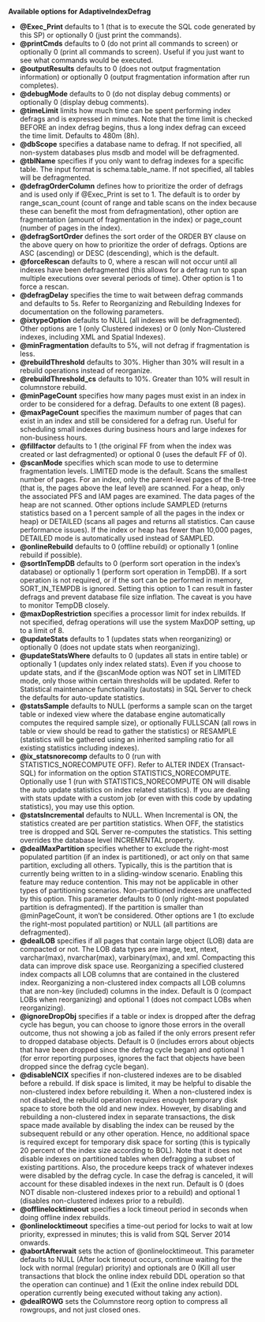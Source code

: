 **Available options for AdaptiveIndexDefrag**
- **@Exec_Print** defaults to 1 (that is to execute the SQL code generated by this SP) or optionally 0 (just print the commands).
- **@printCmds** defaults to 0 (do not print all commands to screen) or optionally 0 (print all commands to screen). Useful if you just want to see what commands would be executed.
- **@outputResults** defaults to 0 (does not output fragmentation information) or optionally 0 (output fragmentation information after run completes).
- **@debugMode** defaults to 0 (do not display debug comments) or optionally 0 (display debug comments).
- **@timeLimit** limits how much time can be spent performing index defrags and is expressed in minutes. Note that the time limit is checked BEFORE an index defrag begins, thus a long index defrag can exceed the time limit. Defaults to 480m (8h).
- **@dbScope** specifies a database name to defrag. If not specified, all non-system databases plus msdb and model will be defragmented.
- **@tblName** specifies if you only want to defrag indexes for a specific table. The input format is schema.table_name. If not specified, all tables will be defragmented.
- **@defragOrderColumn** defines how to prioritize the order of defrags and is used only if @Exec_Print is set to 1. The default is to order by range_scan_count (count of range and table scans on the index because these can benefit the most from defragmentation), other option are fragmentation (amount of fragmentation in the index) or page_count (number of pages in the index).
- **@defragSortOrder** defines the sort order of the ORDER BY clause on the above query on how to prioritize the order of defrags. Options are ASC (ascending) or DESC (descending), which is the default.
- **@forceRescan** defaults to 0, where a rescan will not occur until all indexes have been defragmented (this allows for a defrag run to span multiple executions over several periods of time). Other option is 1 to force a rescan.
- **@defragDelay** specifies the time to wait between defrag commands and defaults to 5s. Refer to Reorganizing and Rebuilding Indexes for documentation on the following parameters.
- **@ixtypeOption** defaults to NULL (all indexes will be defragmented). Other options are 1 (only Clustered indexes) or 0 (only Non-Clustered indexes, including XML and Spatial Indexes).
- **@minFragmentation** defaults to 5%, will not defrag if fragmentation is less.
- **@rebuildThreshold** defaults to 30%. Higher than 30% will result in a rebuild operations instead of reorganize.
- **@rebuildThreshold_cs** defaults to 10%. Greater than 10% will result in columnstore rebuild.
- **@minPageCount** specifies how many pages must exist in an index in order to be considered for a defrag. Defaults to one extent (8 pages).
- **@maxPageCount** specifies the maximum number of pages that can exist in an index and still be considered for a defrag run. Useful for scheduling small indexes during business hours and large indexes for non-business hours.
- **@fillfactor** defaults to 1 (the original FF from when the index was created or last defragmented) or optional 0 (uses the default FF of 0).
- **@scanMode** specifies which scan mode to use to determine fragmentation levels. LIMITED mode is the default. Scans the smallest number of pages. For an index, only the parent-level pages of the B-tree (that is, the pages above the leaf level) are scanned. For a heap, only the associated PFS and IAM pages are examined. The data pages of the heap are not scanned. Other options include SAMPLED (returns statistics based on a 1 percent sample of all the pages in the index or heap) or DETAILED (scans all pages and returns all statistics. Can cause performance issues). If the index or heap has fewer than 10,000 pages, DETAILED mode is automatically used instead of SAMPLED.
- **@onlineRebuild** defaults to 0 (offline rebuild) or optionally 1 (online rebuild if possible).
- **@sortInTempDB** defaults to 0 (perform sort operation in the index’s database) or optionally 1 (perform sort operation in TempDB). If a sort operation is not required, or if the sort can be performed in memory, SORT_IN_TEMPDB is ignored. Setting this option to 1 can result in faster defrags and prevent database file size inflation. The caveat is you have to monitor TempDB closely.
- **@maxDopRestriction** specifies a processor limit for index rebuilds. If not specified, defrag operations will use the system MaxDOP setting, up to a limit of 8.
- **@updateStats** defaults to 1 (updates stats when reorganizing) or optionally 0 (does not update stats when reorganizing).
- **@updateStatsWhere** defaults to 0 (updates all stats in entire table) or optionally 1 (updates only index related stats). Even if you choose to update stats, and if the @scanMode option was NOT set in LIMITED mode, only those within certain thresholds will be updated. Refer to Statistical maintenance functionality (autostats) in SQL Server to check the defaults for auto-update statistics.
- **@statsSample** defaults to NULL (performs a sample scan on the target table or indexed view where the database engine automatically computes the required sample size), or optionally FULLSCAN (all rows in table or view should be read to gather the statistics) or RESAMPLE (statistics will be gathered using an inherited sampling ratio for all existing statistics including indexes).
- **@ix_statsnorecomp** defaults to 0 (run with STATISTICS_NORECOMPUTE OFF). Refer to ALTER INDEX (Transact-SQL) for information on the option STATISTICS_NORECOMPUTE. Optionally use 1 (run with STATISTICS_NORECOMPUTE ON will disable the auto update statistics on index related statistics). If you are dealing with stats update with a custom job (or even with this code by updating statistics), you may use this option.
- **@statsIncremental** defaults to NULL. When Incremental is ON, the statistics created are per partition statistics. When OFF, the statistics tree is dropped and SQL Server re-computes the statistics. This setting overrides the database level INCREMENTAL property.
- **@dealMaxPartition** specifies whether to exclude the right-most populated partition (if an index is partitioned), or act only on that same partition, excluding all others. Typically, this is the partition that is currently being written to in a sliding-window scenario. Enabling this feature may reduce contention. This may not be applicable in other types of partitioning scenarios. Non-partitioned indexes are unaffected by this option. This parameter defaults to 0 (only right-most populated partition is defragmented). If the partition is smaller than @minPageCount, it won’t be considered. Other options are 1 (to exclude the right-most populated partition) or NULL (all partitions are defragmented).
- **@dealLOB** specifies if all pages that contain large object (LOB) data are compacted or not. The LOB data types are image, text, ntext, varchar(max), nvarchar(max), varbinary(max), and xml. Compacting this data can improve disk space use. Reorganizing a specified clustered index compacts all LOB columns that are contained in the clustered index. Reorganizing a non-clustered index compacts all LOB columns that are non-key (included) columns in the index. Default is 0 (compact LOBs when reorganizing) and optional 1 (does not compact LOBs when reorganizing).
- **@ignoreDropObj** specifies if a table or index is dropped after the defrag cycle has begun, you can choose to ignore those errors in the overall outcome, thus not showing a job as failed if the only errors present refer to dropped database objects. Default is 0 (includes errors about objects that have been dropped since the defrag cycle began) and optional 1 (for error reporting purposes, ignores the fact that objects have been dropped since the defrag cycle began).
- **@disableNCIX** specifies if non-clustered indexes are to be disabled before a rebuild. If disk space is limited, it may be helpful to disable the non-clustered index before rebuilding it. When a non-clustered index is not disabled, the rebuild operation requires enough temporary disk space to store both the old and new index. However, by disabling and rebuilding a non-clustered index in separate transactions, the disk space made available by disabling the index can be reused by the subsequent rebuild or any other operation. Hence, no additional space is required except for temporary disk space for sorting (this is typically 20 percent of the index size according to BOL). Note that it does not disable indexes on partitioned tables when defragging a subset of existing partitions. Also, the procedure keeps track of whatever indexes were disabled by the defrag cycle. In case the defrag is canceled, it will account for these disabled indexes in the next run. Default is 0 (does NOT disable non-clustered indexes prior to a rebuild) and optional 1 (disables non-clustered indexes prior to a rebuild).
- **@offlinelocktimeout** specifies a lock timeout period in seconds when doing offline index rebuilds. 
- **@onlinelocktimeout** specifies a time-out period for locks to wait at low priority, expressed in minutes; this is valid from SQL Server 2014 onwards.
- **@abortAfterwait** sets the action of @onlinelocktimeout. This parameter defaults to NULL (After lock timeout occurs, continue waiting for the lock with normal (regular) priority) and optionals are 0 (Kill all user transactions that block the online index rebuild DDL operation so that the operation can continue) and 1 (Exit the online index rebuild DDL operation currently being executed without taking any action).
- **@dealROWG** sets the Columnstore reorg option to compress all rowgroups, and not just closed ones.
